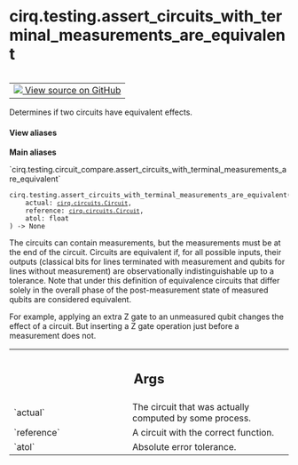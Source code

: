<div itemscope itemtype="http://developers.google.com/ReferenceObject">
<meta itemprop="name" content="cirq.testing.assert_circuits_with_terminal_measurements_are_equivalent" />
<meta itemprop="path" content="Stable" />
</div>

# cirq.testing.assert_circuits_with_terminal_measurements_are_equivalent

<!-- Insert buttons and diff -->

<table class="tfo-notebook-buttons tfo-api" align="left">

<td>
  <a target="_blank" href="https://github.com/quantumlib/cirq/tree/master/cirq/testing/circuit_compare.py">
    <img src="https://www.tensorflow.org/images/GitHub-Mark-32px.png" />
    View source on GitHub
  </a>
</td>
</table>



Determines if two circuits have equivalent effects.

<section class="expandable">
  <h4 class="showalways">View aliases</h4>
  <p>
<b>Main aliases</b>
<p>`cirq.testing.circuit_compare.assert_circuits_with_terminal_measurements_are_equivalent`</p>
</p>
</section>

<pre class="devsite-click-to-copy prettyprint lang-py tfo-signature-link">
<code>cirq.testing.assert_circuits_with_terminal_measurements_are_equivalent(
    actual: <a href="../../cirq/circuits/Circuit.md"><code>cirq.circuits.Circuit</code></a>,
    reference: <a href="../../cirq/circuits/Circuit.md"><code>cirq.circuits.Circuit</code></a>,
    atol: float
) -> None
</code></pre>



<!-- Placeholder for "Used in" -->

The circuits can contain measurements, but the measurements must be at the
end of the circuit. Circuits are equivalent if, for all possible inputs,
their outputs (classical bits for lines terminated with measurement and
qubits for lines without measurement) are observationally indistinguishable
up to a tolerance. Note that under this definition of equivalence circuits
that differ solely in the overall phase of the post-measurement state of
measured qubits are considered equivalent.

For example, applying an extra Z gate to an unmeasured qubit changes the
effect of a circuit. But inserting a Z gate operation just before a
measurement does not.

<!-- Tabular view -->
 <table class="responsive fixed orange">
<colgroup><col width="214px"><col></colgroup>
<tr><th colspan="2"><h2 class="add-link">Args</h2></th></tr>

<tr>
<td>
`actual`
</td>
<td>
The circuit that was actually computed by some process.
</td>
</tr><tr>
<td>
`reference`
</td>
<td>
A circuit with the correct function.
</td>
</tr><tr>
<td>
`atol`
</td>
<td>
Absolute error tolerance.
</td>
</tr>
</table>

